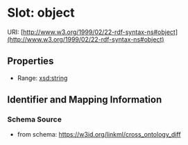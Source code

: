 # Slot: object

URI: [http://www.w3.org/1999/02/22-rdf-syntax-ns#object](http://www.w3.org/1999/02/22-rdf-syntax-ns#object)



<!-- no inheritance hierarchy -->


## Properties

 * Range: [xsd:string](http://www.w3.org/2001/XMLSchema#string)



## Identifier and Mapping Information







### Schema Source


* from schema: https://w3id.org/linkml/cross_ontology_diff



